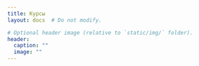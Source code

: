 ```yaml
---
title: Курсы
layout: docs  # Do not modify.

# Optional header image (relative to `static/img/` folder).
header:
  caption: ""
  image: ""
---
```


